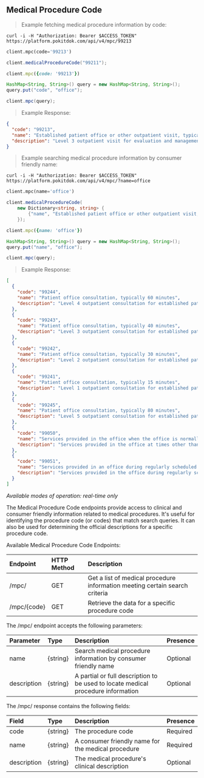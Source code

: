 ## Medical Procedure Code
> Example fetching medical procedure information by code:

```shell
curl -i -H "Authorization: Bearer $ACCESS_TOKEN" https://platform.pokitdok.com/api/v4/mpc/99213
```

```python
client.mpc(code='99213')
```

```csharp
client.medicalProcedureCode("99211");
```

```ruby
client.mpc({code: '99213'})
```

```java
HashMap<String, String>() query = new HashMap<String, String>();
query.put("code", "office");

client.mpc(query);
```

>Example Response:

```json
{
  "code": "99213",
  "name": "Established patient office or other outpatient visit, typically 15 minutes",
  "description": "Level 3 outpatient visit for evaluation and management of establlished patient with problem of low to moderate severity, including expanded history and medical decision making of low complexity - typical time with patient and/or family 15 minutes"
}
```

> Example searching medical procedure information by consumer friendly name:

```shell
curl -i -H "Authorization: Bearer $ACCESS_TOKEN" https://platform.pokitdok.com/api/v4/mpc/?name=office
```

```python
client.mpc(name='office')
```

```csharp
client.medicalProcedureCode(
    new Dictionary<string, string> {
        {"name", "Established patient office or other outpatient visit, typically 15 minutes"}
    });
```

```ruby
client.mpc({name: 'office'})
```

```java
HashMap<String, String>() query = new HashMap<String, String>();
query.put("name", "office");

client.mpc(query);
```

> Example Response:

```json
[
  {
    "code": "99244",
    "name": "Patient office consultation, typically 60 minutes",
    "description": "Level 4 outpatient consultation for established patient with problem of moderate to high severity, including comprehensive history and physical examination and medical decision making of moderate complexity - typical time with patient and/or family 60 minutes"
  },
  {
    "code": "99243",
    "name": "Patient office consultation, typically 40 minutes",
    "description": "Level 3 outpatient consultation for established patient with problem of moderate severity, including detailed history and physical examination and medical decision making of moderate complexity - typical time with patient and/or family 40 minutes"
  },
  {
    "code": "99242",
    "name": "Patient office consultation, typically 30 minutes",
    "description": "Level 2 outpatient consultation for established patient with problem of low severity, including expanded problem focused history and physical examination and straightforward medical decision making - typical time with patient and/or family 30 minutes"
  },
  {
    "code": "99241",
    "name": "Patient office consultation, typically 15 minutes",
    "description": "Level 1 outpatient consultation for established patient with self-limited and/or minor problem, including problem focused history and physical examination and straightforward medical decision making - typical time with patient and/or family 15 minutes"
  },
  {
    "code": "99245",
    "name": "Patient office consultation, typically 80 minutes",
    "description": "Level 5 outpatient consultation for established patient with problem of moderate to high severity, including comprehensive history and physical examination and medical decision making of high complexity - typical time with patient and/or family 80 minutes"
  },
  {
    "code": "99050",
    "name": "Services provided in the office when the office is normally closed",
    "description": "Services provided in the office at times other than regularly scheduled office hours, or days when the office is normally closed"
  },
  {
    "code": "99051",
    "name": "Services provided in an office during regularly scheduled office hours, evening, weekend, or holiday",
    "description": "Services provided in the office during regularly scheduled evening, weekend, or holiday office hours"
  }
]
```

*Available modes of operation: real-time only*

The Medical Procedure Code endpoints provide access to clinical and consumer
friendly information related to medical procedures. It's useful for identifying
the procedure code (or codes) that match search queries. It can also be used
for determining the official descriptions for a specific procedure code.

Available Medical Procedure Code Endpoints:

| Endpoint    | HTTP Method | Description                                                                 |
|:------------|:------------|:----------------------------------------------------------------------------|
| /mpc/       | GET         | Get a list of medical procedure information meeting certain search criteria |
| /mpc/{code} | GET         | Retrieve the data for a specific procedure code                             |

The /mpc/ endpoint accepts the following parameters:

| Parameter   | Type     | Description                                                                      | Presence |
|:------------|:---------|:---------------------------------------------------------------------------------|:---------|
| name        | {string} | Search medical procedure information by consumer friendly name                   | Optional |
| description | {string} | A partial or full description to be used to locate medical procedure information | Optional |

The /mpc/ response contains the following fields:

| Field       | Type     | Description                                        | Presence |
|:------------|:---------|:---------------------------------------------------|:---------|
| code        | {string} | The procedure code                                 | Required |
| name        | {string} | A consumer friendly name for the medical procedure | Required |
| description | {string} | The medical procedure's clinical description       | Optional |
